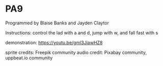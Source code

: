 # PA9
Programmed by Blaise Banks and Jayden Claytor

Instructions:
control the lad with a and d, jump with w, and fall fast with s

demonstration:
https://youtu.be/gml3JiawHZ8 

sprite credits: Freepik community
audio credit: Pixabay community, uppbeat.io community
